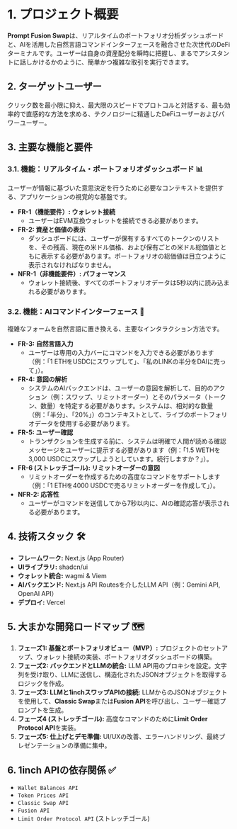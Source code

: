 # 1. プロジェクト概要

**Prompt Fusion Swap**は、リアルタイムのポートフォリオ分析ダッシュボードと、AIを活用した自然言語コマンドインターフェースを融合させた次世代のDeFiターミナルです。ユーザーは自身の資産配分を瞬時に把握し、まるでアシスタントに話しかけるかのように、簡単かつ複雑な取引を実行できます。

## 2. ターゲットユーザー

クリック数を最小限に抑え、最大限のスピードでプロトコルと対話する、最も効率的で直感的な方法を求める、テクノロジーに精通したDeFiユーザーおよびパワーユーザー。

## 3. 主要な機能と要件

### 3.1. 機能：リアルタイム・ポートフォリオダッシュボード 📊

ユーザーが情報に基づいた意思決定を行うために必要なコンテキストを提供する、アプリケーションの視覚的な基盤です。

* **FR-1（機能要件）: ウォレット接続**
    * ユーザーはEVM互換ウォレットを接続できる必要があります。
* **FR-2: 資産と価値の表示**
    * ダッシュボードには、ユーザーが保有するすべてのトークンのリストを、その残高、現在の米ドル価格、および保有ごとの米ドル総価値とともに表示する必要があります。ポートフォリオの総価値は目立つように表示されなければなりません。
* **NFR-1（非機能要件）: パフォーマンス**
    * ウォレット接続後、すべてのポートフォリオデータは5秒以内に読み込まれる必要があります。

### 3.2. 機能：AIコマンドインターフェース 🤖

複雑なフォームを自然言語に置き換える、主要なインタラクション方法です。

* **FR-3: 自然言語入力**
    * ユーザーは専用の入力バーにコマンドを入力できる必要があります（例：「1 ETHをUSDCにスワップして」、「私のLINKの半分をDAIに売って」）。
* **FR-4: 意図の解析**
    * システムのAIバックエンドは、ユーザーの意図を解析して、目的のアクション（例：スワップ、リミットオーダー）とそのパラメータ（トークン、数量）を特定する必要があります。システムは、相対的な数量（例：「半分」、「20%」）のコンテキストとして、ライブのポートフォリオデータを使用する必要があります。
* **FR-5: ユーザー確認**
    * トランザクションを生成する前に、システムは明確で人間が読める確認メッセージをユーザーに提示する必要があります（例：「1.5 WETHを3,000 USDCにスワップしようとしています。続行しますか？」）。
* **FR-6 (ストレッチゴール): リミットオーダーの意図**
    * リミットオーダーを作成するための高度なコマンドをサポートします（例：「1 ETHを4000 USDCで売るリミットオーダーを作成して」）。
* **NFR-2: 応答性**
    * ユーザーがコマンドを送信してから7秒以内に、AIの確認応答が表示される必要があります。

## 4. 技術スタック 🛠️

* **フレームワーク:** Next.js (App Router)
* **UIライブラリ:** shadcn/ui
* **ウォレット統合:** wagmi & Viem
* **AIバックエンド:** Next.js API Routesを介したLLM API（例：Gemini API, OpenAI API）
* **デプロイ:** Vercel

## 5. 大まかな開発ロードマップ 🗺️

1.  **フェーズ1: 基盤とポートフォリオビュー（MVP）:** プロジェクトのセットアップ、ウォレット接続の実装、ポートフォリオダッシュボードの構築。
2.  **フェーズ2: バックエンドとLLMの統合:** LLM API用のプロキシを設定。文字列を受け取り、LLMに送信し、構造化されたJSONオブジェクトを取得するロジックを作成。
3.  **フェーズ3: LLMと1inchスワップAPIの接続:** LLMからのJSONオブジェクトを使用して、**Classic Swap**または**Fusion API**を呼び出し、ユーザー確認プロンプトを生成。
4.  **フェーズ4 (ストレッチゴール):** 高度なコマンドのために**Limit Order Protocol API**を実装。
5.  **フェーズ5: 仕上げとデモ準備:** UI/UXの改善、エラーハンドリング、最終プレゼンテーションの準備に集中。

## 6. 1inch APIの依存関係 ✅

* `Wallet Balances API`
* `Token Prices API`
* `Classic Swap API`
* `Fusion API`
* `Limit Order Protocol API` (ストレッチゴール)
